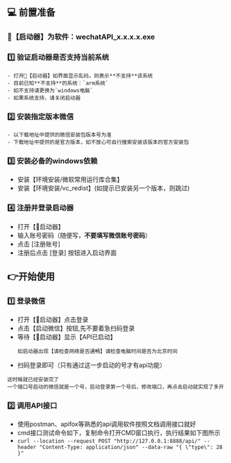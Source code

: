 ## 💻 前置准备

### 🚀【启动器】为软件：wechatAPI_x.x.x.x.exe

### 1️⃣ 验证启动器是否支持当前系统

   ```
   - 打开🚀【启动器】如界面显示乱码，则表示**不支持**该系统
   - 目前已知**不支持**的系统：`arm系统`
   - 如不支持请更换为`windows电脑`
   - 如果系统支持，请关闭启动器
   ```

### 2️⃣ 安装指定版本微信

   ```
   - 以下载地址中提供的微信安装包版本号为准
   - 下载地址中提供的是官方版本，如不放心可自行搜索安装该版本的官方安装包
   ```

### 3️⃣ 安装必备的windows依赖

- 安装【环境安装/微软常用运行库合集】
- 安装【环境安装/vc_redist】(如提示已安装另一个版本，则跳过)

### 4️⃣ 注册并登录启动器

- 打开【🚀启动器】
- 输入账号密码（随便写，**不要填写微信账号密码**）
- 点击 [注册账号]
- 注册后点击 [登录] 按钮进入启动界面

## 👉开始使用

### 1️⃣ 登录微信

- 打开【🚀启动器】点击登录
- 点击【启动微信】按钮,先不要着急扫码登录
- 等待【🚀启动器】显示【API已启动】
   ```
   如启动器出现【请检查网络是否通畅】请检查电脑时间是否为北京时间
   ```
- 扫码登录即可（只有通过这一步启动的号才有api功能）

```
这时候就已经安装完了
一个端口号启动的微信就是一个号，启动登录第一个号后，修改端口，再点击启动就实现了多开
```

### 2️⃣ 调用API接口

- 使用postman、apifox等熟悉的api调用软件按照文档调用接口就好
- cmd接口测试命令如下，复制命令打开CMD窗口执行，执行结果如下图所示
- ```curl --location --request POST "http://127.0.0.1:8888/api/" --header "Content-Type: application/json" --data-raw "{ \"type\": 28 }"```
